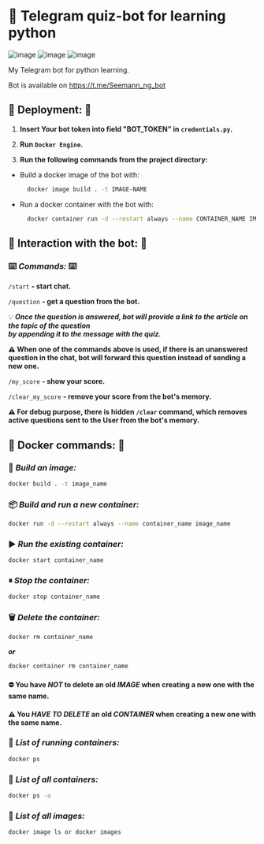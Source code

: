# 🤖 Telegram quiz-bot for learning python

![image](https://img.shields.io/badge/Python-FFD43B?style=for-the-badge&logo=python&logoColor=blue)
![image](https://img.shields.io/badge/Telegram-2CA5E0?style=for-the-badge&logo=telegram&logoColor=white)
![image](https://img.shields.io/badge/Docker-2CA5E0?style=for-the-badge&logo=docker&logoColor=white)

My Telegram bot for python learning.

Bot is available on https://t.me/Seemann_ng_bot

## 💾 Deployment: 💾

1. __Insert Your bot token into field "BOT_TOKEN" in `credentials.py`.__

2. __Run `Docker Engine`.__

3. __Run the following commands from the project directory:__

- Build a docker image of the bot with:

    ```bash
      docker image build . -t IMAGE-NAME
    ```
  
- Run a docker container with the bot with:

    ```bash
      docker container run -d --restart always --name CONTAINER_NAME IMAGE-NAME
    ```

## 📠 Interaction with the bot: 📠

### ⌨️ _Commands:_ ⌨️

`/start` __- start chat.__
 
`/question` __- get a question from the bot.__
 
💡 ___Once the question is answered, bot will provide a link to the article on the topic of the question\
by appending it to the message with the quiz.___
 
__⚠️ When one of the commands above is used, if there is an unanswered question in the chat, bot will forward this question instead of sending a new one.__

`/my_score` __- show your score.__
 
`/clear_my_score` __- remove your score from the bot's memory.__

__⚠️ For debug purpose, there is hidden `/clear` command,️ which removes active questions sent to the User 
from the bot's memory.__

## 🚢 Docker commands: 🚢

### 📝 _Build an image:_

```bash
docker build . -t image_name
```

### 📦 _Build and run a new container:_

```bash
docker run -d --restart always --name container_name image_name
```

### ▶️ _Run the existing container:_

```bash
docker start container_name
```

### ⏸ _Stop the container:_

```bash
docker stop container_name
```

### 🗑  _Delete the container:_

```bash
docker rm container_name
```

___or___

```bash
docker container rm container_name
```

#### ⛔️ You have _NOT_ to delete an old _IMAGE_ when creating a new one with the same name.

#### ⚠️ You _HAVE TO DELETE_ an old _CONTAINER_ when creating a new one with the same name.

### 🛂 _List of running containers:_

```bash
docker ps
```

### 🛅 _List of all containers:_

```bash
docker ps -a
```

### 🛃 _List of all images:_

```bash
docker image ls or docker images
```
